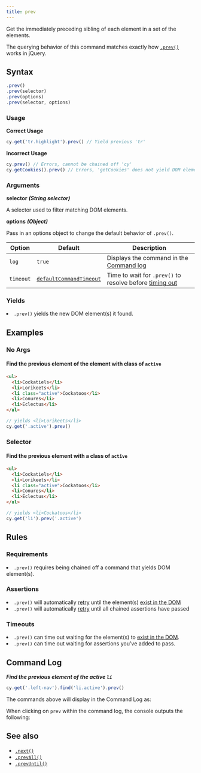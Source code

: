 ```yaml
---
title: prev
---
```


Get the immediately preceding sibling of each element in a set of the elements.

<Alert type="info">

The querying behavior of this command matches exactly how [`.prev()`](http://api.jquery.com/prev) works in jQuery.

</Alert>

## Syntax

```javascript
.prev()
.prev(selector)
.prev(options)
.prev(selector, options)
```

### Usage

**<Icon name="check-circle" color="green"></Icon> Correct Usage**

```javascript
cy.get('tr.highlight').prev() // Yield previous 'tr'
```

**<Icon name="exclamation-triangle" color="red"></Icon> Incorrect Usage**

```javascript
cy.prev() // Errors, cannot be chained off 'cy'
cy.getCookies().prev() // Errors, 'getCookies' does not yield DOM element
```

### Arguments

**<Icon name="angle-right"></Icon> selector** **_(String selector)_**

A selector used to filter matching DOM elements.

**<Icon name="angle-right"></Icon> options** **_(Object)_**

Pass in an options object to change the default behavior of `.prev()`.

| Option    | Default                                                              | Description                                                                              |
| --------- | -------------------------------------------------------------------- | ---------------------------------------------------------------------------------------- |
| `log`     | `true`                                                               | Displays the command in the [Command log](/guides/core-concepts/test-runner#Command-Log) |
| `timeout` | [`defaultCommandTimeout`](/guides/references/configuration#Timeouts) | Time to wait for `.prev()` to resolve before [timing out](#Timeouts)                     |

### Yields [<Icon name="question-circle"/>](/guides/core-concepts/introduction-to-cypress#Subject-Management)

<List><li>`.prev()` yields the new DOM element(s) it found.</li></List>

## Examples

### No Args

#### Find the previous element of the element with class of `active`

```html
<ul>
  <li>Cockatiels</li>
  <li>Lorikeets</li>
  <li class="active">Cockatoos</li>
  <li>Conures</li>
  <li>Eclectus</li>
</ul>
```

```javascript
// yields <li>Lorikeets</li>
cy.get('.active').prev()
```

### Selector

#### Find the previous element with a class of `active`

```html
<ul>
  <li>Cockatiels</li>
  <li>Lorikeets</li>
  <li class="active">Cockatoos</li>
  <li>Conures</li>
  <li>Eclectus</li>
</ul>
```

```javascript
// yields <li>Cockatoos</li>
cy.get('li').prev('.active')
```

## Rules

### Requirements [<Icon name="question-circle"/>](/guides/core-concepts/introduction-to-cypress#Chains-of-Commands)

<List><li>`.prev()` requires being chained off a command that yields DOM element(s).</li></List>

### Assertions [<Icon name="question-circle"/>](/guides/core-concepts/introduction-to-cypress#Assertions)

<List><li>`.prev()` will automatically [retry](/guides/core-concepts/retry-ability) until the element(s) [exist in the DOM](/guides/core-concepts/introduction-to-cypress#Default-Assertions)</li><li>`.prev()` will automatically [retry](/guides/core-concepts/retry-ability) until all chained assertions have passed</li></List>

### Timeouts [<Icon name="question-circle"/>](/guides/core-concepts/introduction-to-cypress#Timeouts)

<List><li>`.prev()` can time out waiting for the element(s) to [exist in the DOM](/guides/core-concepts/introduction-to-cypress#Default-Assertions).</li><li>`.prev()` can time out waiting for assertions you've added to pass.</li></List>

## Command Log

**_Find the previous element of the active `li`_**

```javascript
cy.get('.left-nav').find('li.active').prev()
```

The commands above will display in the Command Log as:

<DocsImage src="/img/api/prev/find-prev-element-in-list-of-els.png" alt="Command Log prev" ></DocsImage>

When clicking on `prev` within the command log, the console outputs the following:

<DocsImage src="/img/api/prev/previous-element-in-console-log.png" alt="Console Log prev" ></DocsImage>

## See also

- [`.next()`](/api/commands/next)
- [`.prevAll()`](/api/commands/prevall)
- [`.prevUntil()`](/api/commands/prevuntil)
